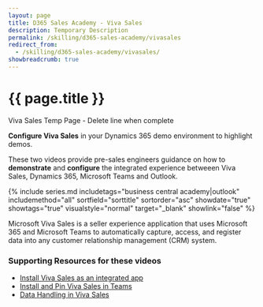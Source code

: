 ```yaml
---
layout: page
title: D365 Sales Academy - Viva Sales
description: Temporary Description 
permalink: /skilling/d365-sales-academy/vivasales
redirect_from:
  - /skilling/d365-sales-academy/vivasales/
showbreadcrumb: true
---
```


# {{ page.title }}

Viva Sales Temp Page - Delete line when complete

**Configure Viva Sales** in your Dynamics 365 demo environment to highlight demos.

These two videos provide pre-sales engineers guidance on how to **demonstrate** and **configure** the integrated experience betweeen Viva Sales, Dynamics 365, Microsoft Teams and Outlook.

{% include series.md
    includetags="business central academy|outlook" includemethod="all" 
    sortfield="sorttitle" sortorder="asc" showdate="true" showtags="true" 
    visualstyle="normal" target="_blank" showlink="false"
 %}

Microsoft Viva Sales is a seller experience application that uses Microsoft 365 and Microsoft Teams to automatically capture, access, and register data into any customer relationship management (CRM) system.

### Supporting Resources for these videos

* <a href="https://learn.microsoft.com/en-us/viva/sales/install-viva-sales-as-an-integrated-app" target="_blank">Install Viva Sales as an integrated app
* <a href="https://learn.microsoft.com/en-us/viva/sales/install-pin-viva-sales-teams" target="_blank">Install and Pin Viva Sales in Teams
* <a href="https://learn.microsoft.com/en-us/viva/sales/data-handling" target="_blank">Data Handling in Viva Sales
